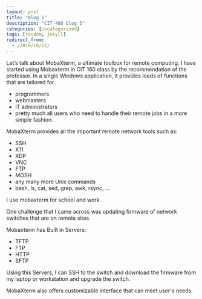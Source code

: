 ```yaml
---
layout: post
title: "Blog 5"
description: "CIT 480 blog 5"
categories: [uncategorized]
tags: [random, jekyll]
redirect_from:
  - /2019/10/11/
---
```


Let’s talk about MobaXterm, a ultimate toolbox for remote computing.
I have started using Mobaxterm in CIT 160 class by the recommendation of the professor.
In a single Windows application, it provides loads of functions that are tailored for
* programmers
* webmasters
* IT administrators
* pretty much all users who need to handle their remote jobs in a more simple fashion.

MobaXterm provides all the important remote network tools such as:
* SSH
* X11
* RDP
* VNC
* FTP
* MOSH
* any many more
Unix commands 
* bash, ls, cat, sed, grep, awk, rsync, ...

I use mobaxterm for school and work.

One challenge that I came across was updating firmware of network switches that are on remote sites.

Mobaxterm has Built in Servers:
* TFTP
* FTP
* HTTP
* SFTP

Using this Servers, I can SSH to the switch and download the firmware from my laptop or workstation and upgrade the switch.

MobaXterm also offers customizable interface that can meet user's needs.
